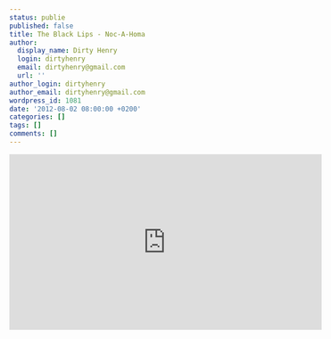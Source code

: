 ```yaml
---
status: publie
published: false
title: The Black Lips - Noc-A-Homa
author:
  display_name: Dirty Henry
  login: dirtyhenry
  email: dirtyhenry@gmail.com
  url: ''
author_login: dirtyhenry
author_email: dirtyhenry@gmail.com
wordpress_id: 1081
date: '2012-08-02 08:00:00 +0200'
categories: []
tags: []
comments: []
---
```

<iframe width="560" height="315" src="http://www.youtube.com/embed/AuAY6rErYJ4" frameborder="0" allowfullscreen></iframe>
